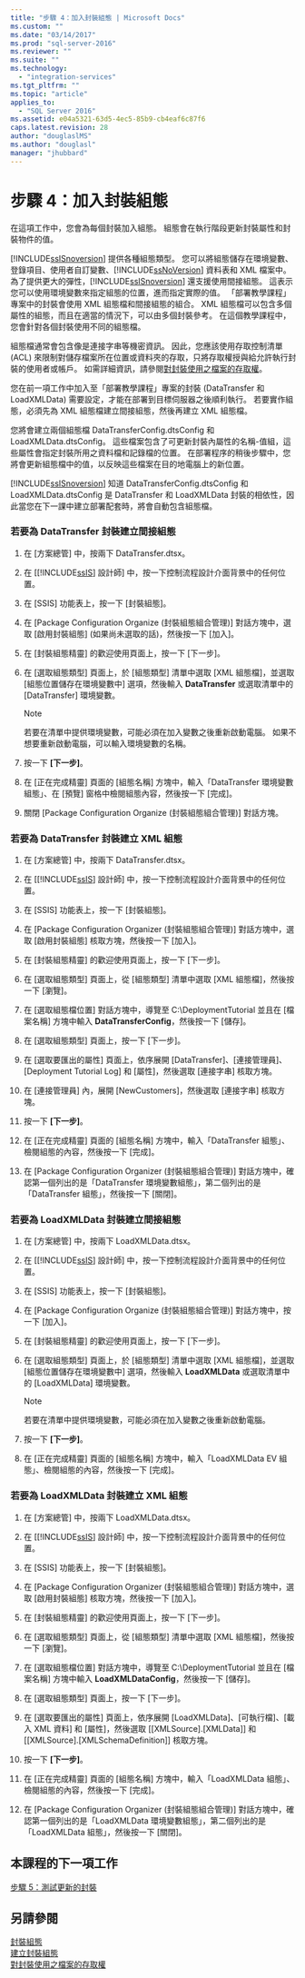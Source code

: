```yaml
---
title: "步驟 4：加入封裝組態 | Microsoft Docs"
ms.custom: ""
ms.date: "03/14/2017"
ms.prod: "sql-server-2016"
ms.reviewer: ""
ms.suite: ""
ms.technology: 
  - "integration-services"
ms.tgt_pltfrm: ""
ms.topic: "article"
applies_to: 
  - "SQL Server 2016"
ms.assetid: e04a5321-63d5-4ec5-85b9-cb4eaf6c87f6
caps.latest.revision: 28
author: "douglaslMS"
ms.author: "douglasl"
manager: "jhubbard"
---
```

# 步驟 4：加入封裝組態
在這項工作中，您會為每個封裝加入組態。 組態會在執行階段更新封裝屬性和封裝物件的值。  
  
[!INCLUDE[ssISnoversion](../includes/ssisnoversion-md.md)] 提供各種組態類型。 您可以將組態儲存在環境變數、登錄項目、使用者自訂變數、[!INCLUDE[ssNoVersion](../includes/ssnoversion-md.md)] 資料表和 XML 檔案中。 為了提供更大的彈性，[!INCLUDE[ssISnoversion](../includes/ssisnoversion-md.md)] 還支援使用間接組態。 這表示您可以使用環境變數來指定組態的位置，進而指定實際的值。 「部署教學課程」專案中的封裝會使用 XML 組態檔和間接組態的組合。 XML 組態檔可以包含多個屬性的組態，而且在適當的情況下，可以由多個封裝參考。 在這個教學課程中，您會針對各個封裝使用不同的組態檔。  
  
組態檔通常會包含像是連接字串等機密資訊。 因此，您應該使用存取控制清單 (ACL) 來限制對儲存檔案所在位置或資料夾的存取，只將存取權授與給允許執行封裝的使用者或帳戶。 如需詳細資訊，請參閱[對封裝使用之檔案的存取權](../integration-services/security/access-to-files-used-by-packages.md)。  
  
您在前一項工作中加入至「部署教學課程」專案的封裝 (DataTransfer 和 LoadXMLData) 需要設定，才能在部署到目標伺服器之後順利執行。 若要實作組態，必須先為 XML 組態檔建立間接組態，然後再建立 XML 組態檔。  
  
您將會建立兩個組態檔 DataTransferConfig.dtsConfig 和 LoadXMLData.dtsConfig。 這些檔案包含了可更新封裝內屬性的名稱-值組，這些屬性會指定封裝所用之資料檔和記錄檔的位置。 在部署程序的稍後步驟中，您將會更新組態檔中的值，以反映這些檔案在目的地電腦上的新位置。  
  
[!INCLUDE[ssISnoversion](../includes/ssisnoversion-md.md)] 知道 DataTransferConfig.dtsConfig 和 LoadXMLData.dtsConfig 是 DataTransfer 和 LoadXMLData 封裝的相依性，因此當您在下一課中建立部署配套時，將會自動包含組態檔。  
  
### 若要為 DataTransfer 封裝建立間接組態  
  
1.  在 [方案總管] 中，按兩下 DataTransfer.dtsx。  
  
2.  在 [[!INCLUDE[ssIS](../includes/ssis-md.md)] 設計師] 中，按一下控制流程設計介面背景中的任何位置。  
  
3.  在 [SSIS] 功能表上，按一下 [封裝組態]。  
  
4.  在 [Package Configuration Organize (封裝組態組合管理)] 對話方塊中，選取 [啟用封裝組態] (如果尚未選取的話)，然後按一下 [加入]。  
  
5.  在 [封裝組態精靈] 的歡迎使用頁面上，按一下 [下一步]。  
  
6.  在 [選取組態類型] 頁面上，於 [組態類型] 清單中選取 [XML 組態檔]，並選取 [組態位置儲存在環境變數中] 選項，然後輸入 **DataTransfer** 或選取清單中的 [DataTransfer] 環境變數。  
  
    > [!NOTE]  
    > 若要在清單中提供環境變數，可能必須在加入變數之後重新啟動電腦。 如果不想要重新啟動電腦，可以輸入環境變數的名稱。  
  
7.  按一下 **[下一步]**。  
  
8.  在 [正在完成精靈] 頁面的 [組態名稱] 方塊中，輸入「DataTransfer 環境變數組態」、在 [預覽] 窗格中檢閱組態內容，然後按一下 [完成]。  
  
9. 關閉 [Package Configuration Organize (封裝組態組合管理)] 對話方塊。  
  
### 若要為 DataTransfer 封裝建立 XML 組態  
  
1.  在 [方案總管] 中，按兩下 DataTransfer.dtsx。  
  
2.  在 [[!INCLUDE[ssIS](../includes/ssis-md.md)] 設計師] 中，按一下控制流程設計介面背景中的任何位置。  
  
3.  在 [SSIS] 功能表上，按一下 [封裝組態]。  
  
4.  在 [Package Configuration Organizer (封裝組態組合管理)] 對話方塊中，選取 [啟用封裝組態] 核取方塊，然後按一下 [加入]。  
  
5.  在 [封裝組態精靈] 的歡迎使用頁面上，按一下 [下一步]。  
  
6.  在 [選取組態類型] 頁面上，從 [組態類型] 清單中選取 [XML 組態檔]，然後按一下 [瀏覽]。  
  
7.  在 [選取組態檔位置] 對話方塊中，導覽至 C:\DeploymentTutorial 並且在 [檔案名稱] 方塊中輸入 **DataTransferConfig**，然後按一下 [儲存]。  
  
8.  在 [選取組態類型] 頁面上，按一下 [下一步]。  
  
9. 在 [選取要匯出的屬性] 頁面上，依序展開 [DataTransfer]、[連接管理員]、[Deployment Tutorial Log] 和 [屬性]，然後選取 [連接字串] 核取方塊。  
  
10. 在 [連接管理員] 內，展開 [NewCustomers]，然後選取 [連接字串] 核取方塊。  
  
11. 按一下 **[下一步]**。  
  
12. 在 [正在完成精靈] 頁面的 [組態名稱] 方塊中，輸入「DataTransfer 組態」、檢閱組態的內容，然後按一下 [完成]。  
  
13. 在 [Package Configuration Organizer (封裝組態組合管理)] 對話方塊中，確認第一個列出的是「DataTransfer 環境變數組態」，第二個列出的是「DataTransfer 組態」，然後按一下 [關閉]。  
  
### 若要為 LoadXMLData 封裝建立間接組態  
  
1.  在 [方案總管] 中，按兩下 LoadXMLData.dtsx。  
  
2.  在 [[!INCLUDE[ssIS](../includes/ssis-md.md)] 設計師] 中，按一下控制流程設計介面背景中的任何位置。  
  
3.  在 [SSIS] 功能表上，按一下 [封裝組態]。  
  
4.  在 [Package Configuration Organize (封裝組態組合管理)] 對話方塊中，按一下 [加入]。  
  
5.  在 [封裝組態精靈] 的歡迎使用頁面上，按一下 [下一步]。  
  
6.  在 [選取組態類型] 頁面上，於 [組態類型] 清單中選取 [XML 組態檔]，並選取 [組態位置儲存在環境變數中] 選項，然後輸入 **LoadXMLData** 或選取清單中的 [LoadXMLData] 環境變數。  
  
    > [!NOTE]  
    > 若要在清單中提供環境變數，可能必須在加入變數之後重新啟動電腦。  
  
7.  按一下 **[下一步]**。  
  
8.  在 [正在完成精靈] 頁面的 [組態名稱] 方塊中，輸入「LoadXMLData EV 組態」、檢閱組態的內容，然後按一下 [完成]。  
  
### 若要為 LoadXMLData 封裝建立 XML 組態  
  
1.  在 [方案總管] 中，按兩下 LoadXMLData.dtsx。  
  
2.  在 [[!INCLUDE[ssIS](../includes/ssis-md.md)] 設計師] 中，按一下控制流程設計介面背景中的任何位置。  
  
3.  在 [SSIS] 功能表上，按一下 [封裝組態]。  
  
4.  在 [Package Configuration Organizer (封裝組態組合管理)] 對話方塊中，選取 [啟用封裝組態] 核取方塊，然後按一下 [加入]。  
  
5.  在 [封裝組態精靈] 的歡迎使用頁面上，按一下 [下一步]。  
  
6.  在 [選取組態類型] 頁面上，從 [組態類型] 清單中選取 [XML 組態檔]，然後按一下 [瀏覽]。  
  
7.  在 [選取組態檔位置] 對話方塊中，導覽至 C:\DeploymentTutorial 並且在 [檔案名稱] 方塊中輸入 **LoadXMLDataConfig**，然後按一下 [儲存]。  
  
8.  在 [選取組態類型] 頁面上，按一下 [下一步]。  
  
9. 在 [選取要匯出的屬性] 頁面上，依序展開 [LoadXMLData]、[可執行檔]、[載入 XML 資料] 和 [屬性]，然後選取 [[XMLSource].[XMLData]] 和 [[XMLSource].[XMLSchemaDefinition]] 核取方塊。  
  
10. 按一下 **[下一步]**。  
  
11. 在 [正在完成精靈] 頁面的 [組態名稱] 方塊中，輸入「LoadXMLData 組態」、檢閱組態的內容，然後按一下 [完成]。  
  
12. 在 [Package Configuration Organizer (封裝組態組合管理)] 對話方塊中，確認第一個列出的是「LoadXMLData 環境變數組態」，第二個列出的是「LoadXMLData 組態」，然後按一下 [關閉]。  
  
## 本課程的下一項工作  
[步驟 5：測試更新的封裝](../integration-services/step-5-testing-the-updated-packages.md)  
  
## 另請參閱  
[封裝組態](../integration-services/packages/package-configurations.md)  
[建立封裝組態](../integration-services/packages/create-package-configurations.md)  
[對封裝使用之檔案的存取權](../integration-services/security/access-to-files-used-by-packages.md)  
  
  
  
